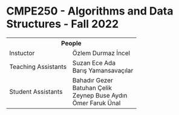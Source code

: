 # CMPE250 - Algorithms and Data Structures - Fall 2022 


<table>
  <tr>
    <th colspan="3">
        People
    </th>
  </tr>
  <tr>
    <td>Instuctor</td>
    <td>Özlem Durmaz İncel</td>
  </tr>
  <tr>
    <td>Teaching Assistants</td>
    <td>Suzan Ece Ada<br>Barış Yamansavaçılar</td>
  </tr>
  <tr>
    <td>Student Assistants</td>
    <td>Bahadır Gezer<br>Batuhan Çelik<br>Zeynep Buse Aydın<br>Ömer Faruk Ünal</td>
  </tr>
</table>
